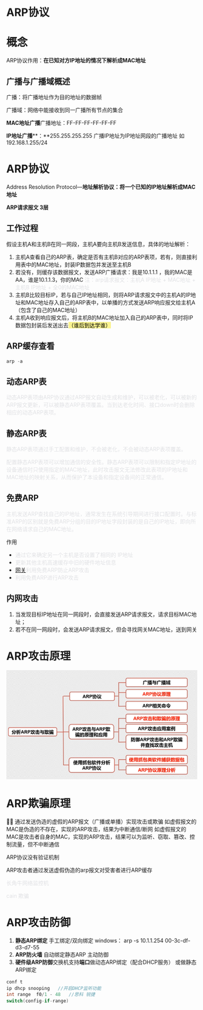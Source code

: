 # ARP协议

# 概念

ARP协议作用：**在已知对方IP地址的情况下解析成MAC地址**

## 广播与广播域概述

广播：将广播地址作为目的地址的数据帧

广播域：网络中能接收到同一广播所有节点的集合

**MAC地址广播**广播地址：FF-FF-FF-FF-FF-FF

**IP地址广播****：**255.255.255.255
广播IP地址为IP地址网段的广播地址 如 192.168.1.255/24

# ARP协议

Address Resolution Protocol—**地址解析协议：将一个已知的IP地址解析成MAC地址**

**ARP请求报文 3层**

## 工作过程

假设主机A和主机B在同一网段，主机A要向主机B发送信息，具体的地址解析：

1. 主机A查看自己的ARP表，确定是否有主机B对应的ARP表项，若有，则直接利用表中的MAC地址，封装IP数据包并发送至主机B
2. 若没有，则缓存该数据报文，发送ARP广播请求：我是10.1.1.1 ，我的MAC是 AA，谁是10.1.1.3，你的MAC
<span style="color: #E0E1E4">注：arp请求报文：主机A IP地址 + MAC地址 + 主机B IP地址 + 全0的MAC地址</span>
3. 主机B比较目标IP，若与自己IP地址相同，则将ARP请求报文中的主机A的IP地址和MAC地址存入自己的ARP表中，以单播的方式发送ARP响应报文给主机A（包含了自己的MAC地址）
4. 主机A收到响应报文后，将主机B的MAC地址加入自己的ARP表中，同时将IP数据包封装后发送出去<span style="color: #F9D8B1"><mark style="background-color: #FAF390">（谁后到达学谁）</mark></span>

## ARP缓存查看


```C++
arp -a
```

## 动态ARP表

<span style="color: #E0E1E4">动态ARP表项由ARP协议通过ARP报文自动生成和维护，可以被老化，可以被新的ARP报文更新，可以被静态ARP表项覆盖。当到达老化时间、接口down时会删除相应的动态ARP表项。</span>

## 静态ARP表

<span style="color: #E0E1E4">静态ARP表项通过手工配置和维护，不会被老化，不会被动态ARP表项覆盖。</span>

<span style="color: #E0E1E4">配置静态ARP表项可以增加通信的安全性。静态ARP表项可以限制和指定IP地址的设备通信时只使用指定的MAC地址，此时攻击报文无法修改此表项的IP地址和MAC地址的映射关系，从而保护了本设备和指定设备间的正常通信。</span>

## 免费ARP

<span style="color: #E0E1E4">主机发送ARP查找自己的IP地址，通常发生在系统引导期间进行接口配置时。与标准ARP的区别就是免费ARP分组的目的IP地址字段封装的是自己的IP地址，即向所在网络请求自己的MAC地址。</span>

作用

* <span style="color: #E0E1E4">通过它来确定另一个主机是否设置了相同的 IP地址</span>
* <span style="color: #E0E1E4">更新其他主机高速缓存中旧的硬件地址信息</span>
* <span style="color: #E0E1E4">[网关](https://so.csdn.net/so/search?q=%E7%BD%91%E5%85%B3&spm=1001.2101.3001.7020)</span><span style="color: #E0E1E4">利用免费ARP防止ARP攻击</span>
* <span style="color: #E0E1E4">利用免费ARP进行ARP攻击</span>
## 内网攻击

1. 当发现目标IP地址在同一网段时，会直接发送ARP请求报文，请求目标MAC地址；
2. 若不在同一网段时，会发送ARP请求报文，但会寻找网关MAC地址，送到网关

# ARP攻击原理

![](assets/OK9rbA6IIoskMZxLMIEcX0xlnId.png)

# ARP欺骗原理

🙌🏻 通过发送伪造的虚假的ARP报文（广播或单播）实现攻击或欺骗 如虚假报文的MAC是伪造的不存在，实现的ARP攻击，结果为中断通信/断网 如虚假报文的MAC是攻击者自身的MAC，实现的ARP攻击，结果可以为监听、窃取、篡改、控制流量，但不中断通信

ARP协议没有验证机制

ARP攻击者通过发送虚假伪造的arp报文对受害者进行ARP缓存

<span style="color: #E0E1E4">长角牛网络监控机</span>

<span style="color: #E0E1E4">cain 欺骗</span>

# ARP攻击防御

1. **静态ARP绑定**
手工绑定/双向绑定
windows：
arp -s 10.1.1.254 00-3c-df-d3-d7-55
2. **ARP防火墙**
自动绑定静态ARP
主动防御
3. **硬件级ARP防御**交换机支持**端口**做动态ARP绑定（配合DHCP服务）
或做静态ARP绑定


```C++
conf t
ip dhcp snooping   //开启DHCP监听功能
int range  f0/1 - 48   //思科 锐捷
switch(config-if-range)
```



